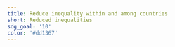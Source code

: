 ```yaml
---
title: Reduce inequality within and among countries
short: Reduced inequalities
sdg_goal: '10'
color: '#dd1367'
---
```


